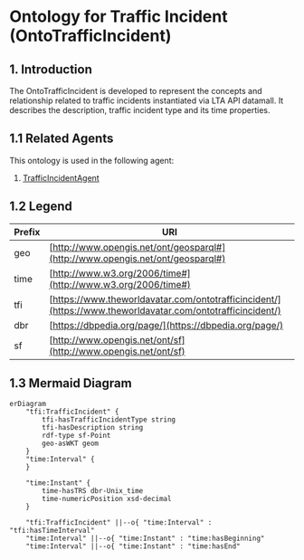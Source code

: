 # Ontology for Traffic Incident (OntoTrafficIncident)
## 1. Introduction
The OntoTrafficIncident is developed to represent the concepts and relationship related to traffic incidents instantiated via LTA API datamall. It describes the description, traffic incident type and its time properties. 

## 1.1 Related Agents
This ontology is used in the following agent:
1) [TrafficIncidentAgent](https://github.com/cambridge-cares/TheWorldAvatar/tree/main/Agents/TrafficIncidentAgent) 

## 1.2 Legend
| Prefix | URI                                                   |
|--------|-------------------------------------------------------|
| geo    | [http://www.opengis.net/ont/geosparql#](http://www.opengis.net/ont/geosparql#) |
| time   | [http://www.w3.org/2006/time#](http://www.w3.org/2006/time#) |
| tfi    | [https://www.theworldavatar.com/ontotrafficincident/](https://www.theworldavatar.com/ontotrafficincident/) |
| dbr    | [https://dbpedia.org/page/](https://dbpedia.org/page/) |
| sf     | [http://www.opengis.net/ont/sf](http://www.opengis.net/ont/sf) |

## 1.3 Mermaid Diagram
```mermaid
erDiagram
    "tfi:TrafficIncident" {
        tfi-hasTrafficIncidentType string
        tfi-hasDescription string
        rdf-type sf-Point
        geo-asWKT geom
    }
    "time:Interval" {
    }

    "time:Instant" {
        time-hasTRS dbr-Unix_time
        time-numericPosition xsd-decimal
    }

    "tfi:TrafficIncident" ||--o{ "time:Interval" : "tfi:hasTimeInterval"
    "time:Interval" ||--o{ "time:Instant" : "time:hasBeginning"
    "time:Interval" ||--o{ "time:Instant" : "time:hasEnd"
